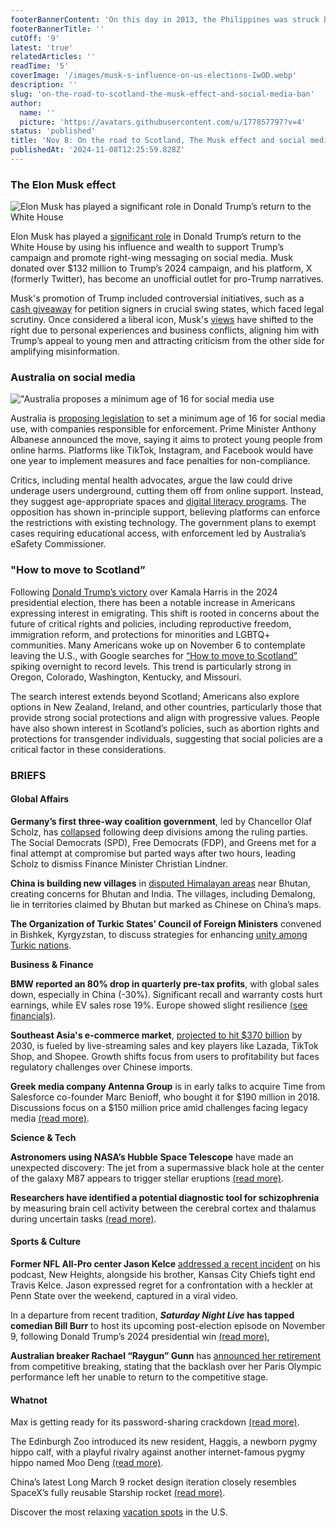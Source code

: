 ```yaml
---
footerBannerContent: 'On this day in 2013, the Philippines was struck by Super Typhoon Haiyan, one of the most powerful cyclones ever recorded to hit land.'
footerBannerTitle: ''
cutOff: '9'
latest: 'true'
relatedArticles: ''
readTime: '5'
coverImage: '/images/musk-s-influence-on-us-elections-IwOD.webp'
description: ''
slug: 'on-the-road-to-scotland-the-musk-effect-and-social-media-ban'
author:
  name: ''
  picture: 'https://avatars.githubusercontent.com/u/177857797?v=4'
status: 'published'
title: 'Nov 8: On the road to Scotland, The Musk effect and social media ban'
publishedAt: '2024-11-08T12:25:59.828Z'
---
```


### The Elon Musk effect

![Elon Musk has played a significant role in Donald Trump’s return to the White House](/images/musk-s-influence-on-us-elections-M0Nz.webp)

Elon Musk has played a [significant role](https://www.aljazeera.com/features/2024/11/7/the-elon-musk-effect-how-donald-trump-gained-from-billionaires-support) in Donald Trump’s return to the White House by using his influence and wealth to support Trump’s campaign and promote right-wing messaging on social media. Musk donated over $132 million to Trump’s 2024 campaign, and his platform, X (formerly Twitter), has become an unofficial outlet for pro-Trump narratives.

Musk's promotion of Trump included controversial initiatives, such as a [cash giveaway](https://edition.cnn.com/2024/11/04/politics/elon-musk-1-million-giveaway/index.html) for petition signers in crucial swing states, which faced legal scrutiny. Once considered a liberal icon, Musk's [views](https://www.techpolicy.press/tracking-elon-musks-political-activities/) have shifted to the right due to personal experiences and business conflicts, aligning him with Trump’s appeal to young men and attracting criticism from the other side for amplifying misinformation.

### Australia on social media

!["Australia proposes a minimum age of 16 for social media use](/images/australia-to-legislate--world-leading--social-media-ban-for-children-under-16-A4OT.webp)

Australia is [proposing legislation](https://www.npr.org/2024/11/07/nx-s1-5182775/australia-social-media-ban-children) to set a minimum age of 16 for social media use, with companies responsible for enforcement. Prime Minister Anthony Albanese announced the move, saying it aims to protect young people from online harms. Platforms like TikTok, Instagram, and Facebook would have one year to implement measures and face penalties for non-compliance.

Critics, including mental health advocates, argue the law could drive underage users underground, cutting them off from online support. Instead, they suggest age-appropriate spaces and [digital literacy programs](https://www.mediapoweryouth.org/navigating-mental-health-advocacy-on-social-media/). The opposition has shown in-principle support, believing platforms can enforce the restrictions with existing technology. The government plans to exempt cases requiring educational access, with enforcement led by Australia’s eSafety Commissioner.

### "How to move to Scotland”

Following [Donald Trump’s victory](https://edition.cnn.com/2024/11/06/politics/how-donald-trump-won/index.html) over Kamala Harris in the 2024 presidential election, there has been a notable increase in Americans expressing interest in emigrating. This shift is rooted in concerns about the future of critical rights and policies, including reproductive freedom, immigration reform, and protections for minorities and LGBTQ+ communities. Many Americans woke up on November 6 to contemplate leaving the U.S., with Google searches for [“How to move to Scotland”](https://www.thrillist.com/news/nation/how-to-immigrate-scotland-surge-google-searches-elections) spiking overnight to record levels. This trend is particularly strong in Oregon, Colorado, Washington, Kentucky, and Missouri.

The search interest extends beyond Scotland; Americans also explore options in New Zealand, Ireland, and other countries, particularly those that provide strong social protections and align with progressive values. People have also shown interest in Scotland’s policies, such as abortion rights and protections for transgender individuals, suggesting that social policies are a critical factor in these considerations.

### BRIEFS

#### Global Affairs

**Germany’s first three-way coalition government**, led by Chancellor Olaf Scholz, has [collapsed](https://www.theguardian.com/world/2024/nov/07/why-germany-government-collapsed-what-happens-next) following deep divisions among the ruling parties. The Social Democrats (SPD), Free Democrats (FDP), and Greens met for a final attempt at compromise but parted ways after two hours, leading Scholz to dismiss Finance Minister Christian Lindner.

**China is building new villages** in [disputed Himalayan areas](https://edition.cnn.com/2024/11/05/asia/china-bhutan-border-dst-intl-hnk/index.html) near Bhutan, creating concerns for Bhutan and India. The villages, including Demalong, lie in territories claimed by Bhutan but marked as Chinese on China’s maps.

**The Organization of Turkic States’ Council of Foreign Ministers** convened in Bishkek, Kyrgyzstan, to discuss strategies for enhancing [unity among Turkic nations](https://www.aa.com.tr/en/world/meeting-of-turkic-states-foreign-ministers-begins-in-kyrgyzstan/3385581).

**Business & Finance**

**BMW reported an 80% drop in quarterly pre-tax profits**, with global sales down, especially in China (-30%). Significant recall and warranty costs hurt earnings, while EV sales rose 19%. Europe showed slight resilience [(see financials)](https://www.bmwgroup.com/content/dam/grpw/websites/bmwgroup_com/ir/downloads/en/2024/q3/BMW_Q3-2024_EN.pdf).

**Southeast Asia's e-commerce market**, [projected to hit $370 billion](https://www.scmp.com/tech/big-tech/article/3285600/southeast-asias-e-commerce-gold-rush-draws-chinese-giants-alibaba-bytedance?module=top_story&pgtype=section%3FregisterSource%3Dloginwall&firstTimeRegister=true) by 2030, is fueled by live-streaming sales and key players like Lazada, TikTok Shop, and Shopee. Growth shifts focus from users to profitability but faces regulatory challenges over Chinese imports.

**Greek media company Antenna Group** is in early talks to acquire Time from Salesforce co-founder Marc Benioff, who bought it for $190 million in 2018. Discussions focus on a $150 million price amid challenges facing legacy media [(read more)](https://www.cnbc.com/2024/11/01/marc-benioff-in-talks-to-sell-time-inc-to-antenna-group.html).

**Science & Tech**

**Astronomers using NASA’s Hubble Space Telescope** have made an unexpected discovery: The jet from a supermassive black hole at the center of the galaxy M87 appears to trigger stellar eruptions [(read more)](https://science.nasa.gov/missions/hubble/nasas-hubble-finds-that-a-black-hole-beam-promotes-stellar-eruptions/).

**Researchers have identified a potential diagnostic tool for schizophrenia** by measuring brain cell activity between the cerebral cortex and thalamus during uncertain tasks [(read more)](https://scitechdaily.com/the-surprising-brain-patterns-that-reveal-schizophrenia/).

#### Sports & Culture

**Former NFL All-Pro center Jason Kelce** [addressed a recent incident](https://edition.cnn.com/2024/11/06/sport/travis-kelce-supports-jason-kelce-after-phone-incident-spt-intl/index.html) on his podcast, New Height*s*, alongside his brother, Kansas City Chiefs tight end Travis Kelce. Jason expressed regret for a confrontation with a heckler at Penn State over the weekend, captured in a viral video.

In a departure from recent tradition, ***Saturday Night Live* has tapped comedian Bill Burr** to host its upcoming post-election episode on November 9, following Donald Trump’s 2024 presidential win [(read more)](https://www.vanityfair.com/hollywood/story/what-to-expect-from-bill-burr-post-election-saturday-night-live-episode),

**Australian breaker Rachael “Raygun” Gunn** has [announced her retirement](https://edition.cnn.com/2024/11/06/sport/australia-raygun-breaking-retires-intl-hnk-spt/index.html) from competitive breaking, stating that the backlash over her Paris Olympic performance left her unable to return to the competitive stage.

#### Whatnot

Max is getting ready for its password-sharing crackdown [(read more)](https://www.theverge.com/2024/11/7/24290326/max-password-sharing-crackdown-messaging-q3-2024-earnings).

The Edinburgh Zoo introduced its new resident, Haggis, a newborn pygmy hippo calf, with a playful rivalry against another internet-famous pygmy hippo named Moo Deng [(read more)](https://www.nbcnews.com/news/moo-ve-moo-deng-new-baby-hippo-haggis-challenges-cuteness-crown-rcna178924).

China’s latest Long March 9 rocket design iteration closely resembles SpaceX’s fully reusable Starship rocket [(read more)](https://www.wired.com/story/china-heavy-lift-rocket-spacex-starship/).

Discover the most relaxing [vacation spots](https://www.thrillist.com/travel/nation/best-vacation-spots-in-the-us-for-relaxing) in the U.S.